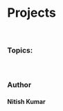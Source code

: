 # Projects
<br>
<div><h3>Topics:</h3><h4></h4></h3></div>
<br>
<div><h3>Author</h3><h4>Nitish Kumar</h4></div>
